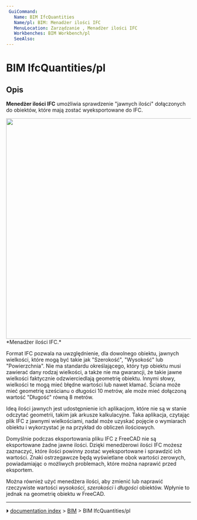 ```yaml
---
 GuiCommand:
   Name: BIM IfcQuantities
   Name/pl: BIM: Menadżer ilości IFC
   MenuLocation: Zarządzanie , Menadżer ilości IFC
   Workbenches: BIM Workbench/pl
   SeeAlso: 
---
```


# BIM IfcQuantities/pl



## Opis

**Menedżer ilości IFC** umożliwia sprawdzenie \"jawnych ilości\" dołączonych do obiektów, które mają zostać wyeksportowane do IFC.

<img alt="" src=images/BIM_ifcquantities_screenshot.png  style="width:600px;"> 
*Menadżer ilości IFC.*

Format IFC pozwala na uwzględnienie, dla dowolnego obiektu, jawnych wielkości, które mogą być takie jak \"Szerokość\", \"Wysokość\" lub \"Powierzchnia\". Nie ma standardu określającego, który typ obiektu musi zawierać dany rodzaj wielkości, a także nie ma gwarancji, że takie jawne wielkości faktycznie odzwierciedlają geometrię obiektu. Innymi słowy, wielkości te mogą mieć błędne wartości lub nawet kłamać. Ściana może mieć geometrię sześcianu o długości 10 metrów, ale może mieć dołączoną wartość \"Długość\" równą 8 metrów.

Ideą ilości jawnych jest udostępnienie ich aplikacjom, które nie są w stanie odczytać geometrii, takim jak arkusze kalkulacyjne. Taka aplikacja, czytając plik IFC z jawnymi wielkościami, nadal może uzyskać pojęcie o wymiarach obiektu i wykorzystać je na przykład do obliczeń ilościowych.

Domyślnie podczas eksportowania pliku IFC z FreeCAD nie są eksportowane żadne jawne ilości. Dzięki menedżerowi ilości IFC możesz zaznaczyć, które ilości powinny zostać wyeksportowane i sprawdzić ich wartości. Znaki ostrzegawcze będą wyświetlane obok wartości zerowych, powiadamiając o możliwych problemach, które można naprawić przed eksportem.

Można również użyć menedżera ilości, aby zmienić lub naprawić rzeczywiste wartości *wysokości*, *szerokości* i *długości* obiektów. Wpłynie to jednak na geometrię obiektu w FreeCAD.



---
⏵ [documentation index](../README.md) > [BIM](BIM_Workbench.md) > BIM IfcQuantities/pl
